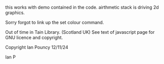 this works with demo contained in the code. airthmetic stack is driving 2d graphics.

Sorry forgot to link up the set colour command.

Out of time in Tain Library. (Scotland UK) See text of javascript page for GNU licence and copyright.

Copyright Ian Pouncy 12/11/24

Ian P


